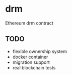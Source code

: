 # drm
Ethereum drm contract

## TODO  
* flexible ownership system
* docker container
* migration support
* real blockchain tests
